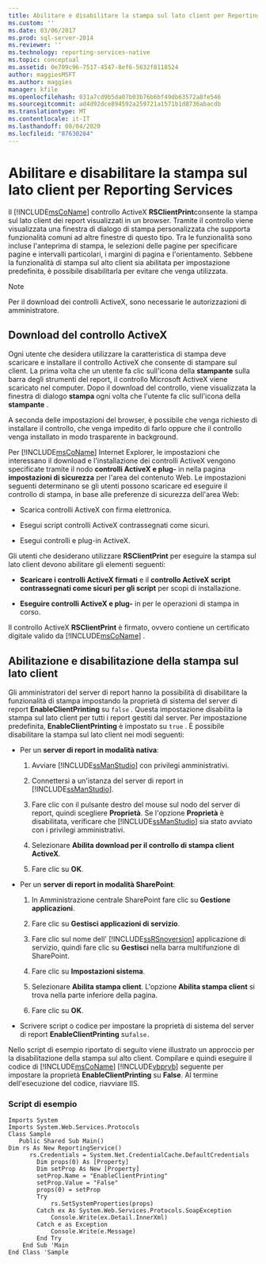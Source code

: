 ```yaml
---
title: Abilitare e disabilitare la stampa sul lato client per Reporting Services | Microsoft Docs
ms.custom: ''
ms.date: 03/06/2017
ms.prod: sql-server-2014
ms.reviewer: ''
ms.technology: reporting-services-native
ms.topic: conceptual
ms.assetid: 0e709c96-7517-4547-8ef6-5632f8118524
author: maggiesMSFT
ms.author: maggies
manager: kfile
ms.openlocfilehash: 031a7cd9b5da07b03b76b6bf49db63572a8fe546
ms.sourcegitcommit: ad4d92dce894592a259721a1571b1d8736abacdb
ms.translationtype: MT
ms.contentlocale: it-IT
ms.lasthandoff: 08/04/2020
ms.locfileid: "87630284"
---
```

# <a name="enable-and-disable-client-side-printing-for-reporting-services"></a>Abilitare e disabilitare la stampa sul lato client per Reporting Services
  Il [!INCLUDE[msCoName](../../includes/msconame-md.md)] controllo ActiveX **RSClientPrint**consente la stampa sul lato client dei report visualizzati in un browser. Tramite il controllo viene visualizzata una finestra di dialogo di stampa personalizzata che supporta funzionalità comuni ad altre finestre di questo tipo. Tra le funzionalità sono incluse l'anteprima di stampa, le selezioni delle pagine per specificare pagine e intervalli particolari, i margini di pagina e l'orientamento. Sebbene la funzionalità di stampa sul alto client sia abilitata per impostazione predefinita, è possibile disabilitarla per evitare che venga utilizzata.  
  
> [!NOTE]  
>  Per il download dei controlli ActiveX, sono necessarie le autorizzazioni di amministratore.  
  
## <a name="downloading-the-activex-control"></a>Download del controllo ActiveX  
 Ogni utente che desidera utilizzare la caratteristica di stampa deve scaricare e installare il controllo ActiveX che consente di stampare sul client. La prima volta che un utente fa clic sull'icona della **stampante** sulla barra degli strumenti del report, il controllo Microsoft ActiveX viene scaricato nel computer. Dopo il download del controllo, viene visualizzata la finestra di dialogo **stampa** ogni volta che l'utente fa clic sull'icona della **stampante** .  
  
 A seconda delle impostazioni del browser, è possibile che venga richiesto di installare il controllo, che venga impedito di farlo oppure che il controllo venga installato in modo trasparente in background.  
  
 Per [!INCLUDE[msCoName](../../includes/msconame-md.md)] Internet Explorer, le impostazioni che interessano il download e l'installazione dei controlli ActiveX vengono specificate tramite il nodo **controlli ActiveX e plug-** in nella pagina **impostazioni di sicurezza** per l'area del contenuto Web. Le impostazioni seguenti determinano se gli utenti possono scaricare ed eseguire il controllo di stampa, in base alle preferenze di sicurezza dell'area Web:  
  
-   Scarica controlli ActiveX con firma elettronica.  
  
-   Esegui script controlli ActiveX contrassegnati come sicuri.  
  
-   Esegui controlli e plug-in ActiveX.  
  
 Gli utenti che desiderano utilizzare **RSClientPrint** per eseguire la stampa sul lato client devono abilitare gli elementi seguenti:  
  
-   **Scaricare i controlli ActiveX firmati** e il **controllo ActiveX script contrassegnati come sicuri per gli script** per scopi di installazione.  
  
-   **Eseguire controlli ActiveX e plug-** in per le operazioni di stampa in corso.  
  
 Il controllo ActiveX **RSClientPrint** è firmato, ovvero contiene un certificato digitale valido da [!INCLUDE[msCoName](../../includes/msconame-md.md)] .  
  
## <a name="enabling-and-disabling-client-side-printing"></a>Abilitazione e disabilitazione della stampa sul lato client  
 Gli amministratori del server di report hanno la possibilità di disabilitare la funzionalità di stampa impostando la proprietà di sistema del server di report **EnableClientPrinting** su `false` . Questa impostazione disabilita la stampa sul lato client per tutti i report gestiti dal server. Per impostazione predefinita, **EnableClientPrinting** è impostato su `true` . È possibile disabilitare la stampa sul lato client nei modi seguenti:  
  
-   Per un **server di report in modalità nativa**:  
  
    1.  Avviare [!INCLUDE[ssManStudio](../../includes/ssmanstudio-md.md)] con privilegi amministrativi.  
  
    2.  Connettersi a un'istanza del server di report in [!INCLUDE[ssManStudio](../../includes/ssmanstudio-md.md)].  
  
    3.  Fare clic con il pulsante destro del mouse sul nodo del server di report, quindi scegliere **Proprietà**. Se l'opzione **Proprietà** è disabilitata, verificare che [!INCLUDE[ssManStudio](../../includes/ssmanstudio-md.md)] sia stato avviato con i privilegi amministrativi.  
  
    4.  Selezionare **Abilita download per il controllo di stampa client ActiveX**.  
  
    5.  Fare clic su **OK**.  
  
-   Per un **server di report in modalità SharePoint**:  
  
    1.  In Amministrazione centrale SharePoint fare clic su **Gestione applicazioni**.  
  
    2.  Fare clic su **Gestisci applicazioni di servizio**.  
  
    3.  Fare clic sul nome dell' [!INCLUDE[ssRSnoversion](../../includes/ssrsnoversion-md.md)] applicazione di servizio, quindi fare clic su **Gestisci** nella barra multifunzione di SharePoint.  
  
    4.  Fare clic su **Impostazioni sistema**.  
  
    5.  Selezionare **Abilita stampa client**. L'opzione **Abilita stampa client** si trova nella parte inferiore della pagina.  
  
    6.  Fare clic su **OK**.  
  
-   Scrivere script o codice per impostare la proprietà di sistema del server di report **EnableClientPrinting** su`false.`  
  
 Nello script di esempio riportato di seguito viene illustrato un approccio per la disabilitazione della stampa sul alto client. Compilare e quindi eseguire il codice di [!INCLUDE[msCoName](../../includes/msconame-md.md)] [!INCLUDE[vbprvb](../../includes/vbprvb-md.md)] seguente per impostare la proprietà **EnableClientPrinting** su **False**. Al termine dell'esecuzione del codice, riavviare IIS.  
  
### <a name="sample-script"></a>Script di esempio  
  
```  
Imports System  
Imports System.Web.Services.Protocols  
Class Sample  
   Public Shared Sub Main()  
Dim rs As New ReportingService()  
      rs.Credentials = System.Net.CredentialCache.DefaultCredentials  
        Dim props(0) As [Property]  
        Dim setProp As New [Property]  
        setProp.Name = "EnableClientPrinting"  
        setProp.Value = "False"   
        props(0) = setProp  
        Try  
            rs.SetSystemProperties(props)  
        Catch ex As System.Web.Services.Protocols.SoapException  
            Console.Write(ex.Detail.InnerXml)  
        Catch e as Exception  
            Console.Write(e.Message)  
        End Try  
    End Sub 'Main  
End Class 'Sample  
```  
  
  
